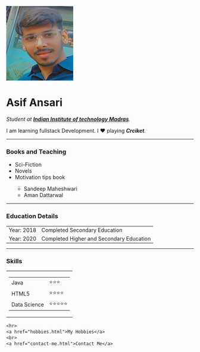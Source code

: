<!DOCTYPE html>
<html lang="en">
<head>
    <meta charset="UTF-8">
    <title>Asif Ansari's profile</title>
</head>
<body>
    <img src="original2.jpg" width="180" height="200" alt="Asif Profile Picture">
    <h1>Asif Ansari</h1>
    <p><em>Student at <strong><a href="https://study.iitm.ac.in/ds/">Indian Institute of technology Madras</a></strong>.</em></p>
    <p>I am learning fullstack Development. I ❤️ playing <em><strong>Crciket</strong>.</em></p>
    <hr>
    <h3>Books and Teaching</h3>
    <ul>
        <li>Sci-Fiction</li>
        <li>Novels</li>
        <li>Motivation tips book</li>
        <ul>
            <li>Sandeep Maheshwari</li>
            <li>Aman Dattarwal</li>
        </ul>
    </ul>
    <hr>
    <h3>Education Details</h3>
    <table>
        <tr>
            <td>Year: 2018</td>
            <td>Completed Secondary Education</td>
        </tr>
        <tr>
            <td>Year: 2020</td>
            <td>Completed Higher and Secondary Education</td>
        </tr>
    </table>
    <hr>
    <h3>Skills</h3>
    <table>
        <tr>
            <td>
                <table cellspacing="20">
                    <tr>
                        <td>Java</td>
                        <td>⭐⭐⭐</td>
                    </tr>
                    <tr>
                        <td>HTML5</td>
                        <td>⭐⭐⭐⭐</td>
                    </tr>
                    <tr>
                        <td>Data Science</td>
                        <td>⭐⭐⭐⭐⭐</td>
                    </tr>
                </table>
            </td>
        </tr>
    </table>
    
    <hr>
    <a href="hobbies.html">My Hobbies</a>
    <br>
    <a href="contact-me.html">Contact Me</a>

</body>
</html>
